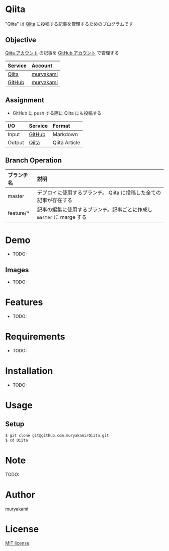 # Qiita

"Qiita" は [Qiita](https://qiita.com/) に投稿する記事を管理するためのプログラムです

## Objective

[Qiita アカウント](https://qiita.com/muryakami) の記事を [GitHub アカウント](https://github.com/muryakami) で管理する

| Service | Account |
|:-------|:-------|
| [Qiita](https://qiita.com/) | [muryakami](https://qiita.com/muryakami) |
| [GitHub](https://github.com/) | [muryakami](https://github.com/muryakami) |

## Assignment

- GitHub に push する際に Qiita にも投稿する

| I/O | Service | Format |
|:-------|:-------|:-------|
| Input | [GitHub](https://github.com/) | Markdown |
| Output | [Qiita](https://qiita.com/) | Qiita Article |

## Branch Operation

| ブランチ名 | 説明 |
|:-------|:-------|
| master | デプロイに使用するブランチ。 Qiita に投稿した全ての記事が存在する |
| feature/* | 記事の編集に使用するブランチ。記事ごとに作成し `master` に marge する |

# Demo

- TODO:

## Images

- TODO:

# Features

- TODO:

# Requirements

- TODO:

# Installation

- TODO:

# Usage

## Setup

``` bash
$ git clone git@github.com:muryakami/Qiita.git
$ cd Qiita
```

# Note

TODO:

# Author

[muryakami](https://github.com/muryakami)

# License

[MIT license](https://en.wikipedia.org/wiki/MIT_License).
